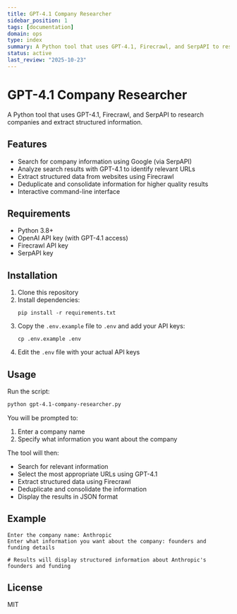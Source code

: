 ```yaml
---
title: GPT-4.1 Company Researcher
sidebar_position: 1
tags: [documentation]
domain: ops
type: index
summary: A Python tool that uses GPT-4.1, Firecrawl, and SerpAPI to research companies and extract structured information.
status: active
last_review: "2025-10-23"
---
```


# GPT-4.1 Company Researcher

A Python tool that uses GPT-4.1, Firecrawl, and SerpAPI to research companies and extract structured information.

## Features

- Search for company information using Google (via SerpAPI)
- Analyze search results with GPT-4.1 to identify relevant URLs
- Extract structured data from websites using Firecrawl
- Deduplicate and consolidate information for higher quality results
- Interactive command-line interface

## Requirements

- Python 3.8+
- OpenAI API key (with GPT-4.1 access)
- Firecrawl API key
- SerpAPI key

## Installation

1. Clone this repository
2. Install dependencies:
   ```
   pip install -r requirements.txt
   ```
3. Copy the `.env.example` file to `.env` and add your API keys:
   ```
   cp .env.example .env
   ```
4. Edit the `.env` file with your actual API keys

## Usage

Run the script:

```bash
python gpt-4.1-company-researcher.py
```

You will be prompted to:

1. Enter a company name
2. Specify what information you want about the company

The tool will then:

- Search for relevant information
- Select the most appropriate URLs using GPT-4.1
- Extract structured data using Firecrawl
- Deduplicate and consolidate the information
- Display the results in JSON format

## Example

```
Enter the company name: Anthropic
Enter what information you want about the company: founders and funding details

# Results will display structured information about Anthropic's founders and funding
```

## License

MIT
